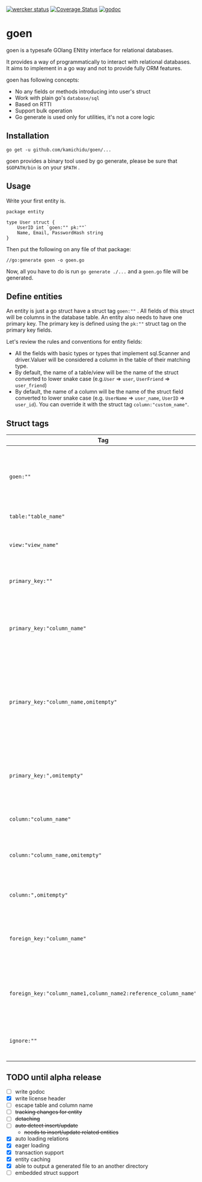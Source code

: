 [![wercker status](https://app.wercker.com/status/12a1429eafda5aafa0d10f4946551e37/s/master "wercker status")](https://app.wercker.com/project/byKey/12a1429eafda5aafa0d10f4946551e37)
[![Coverage Status](https://coveralls.io/repos/github/kamichidu/goen/badge.svg)](https://coveralls.io/github/kamichidu/goen)
[![godoc](https://godoc.org/github.com/kamichidu/goen?status.svg)](https://godoc.org/github.com/kamichidu/goen)

# goen

goen is a typesafe GOlang ENtity interface for relational databases.

It provides a way of programmatically to interact with relational databases.
It aims to implement in a go way and not to provide fully ORM features.

goen has following concepts:

- No any fields or methods introducing into user's struct
- Work with plain go's `database/sql`
- Based on RTTI
- Support bulk operation
- Go generate is used only for utilities, it's not a core logic

## Installation

```
go get -u github.com/kamichidu/goen/...
```

goen provides a binary tool used by go generate, please be sure that `$GOPATH/bin` is on your `$PATH` .

## Usage

Write your first entity is.

```
package entity

type User struct {
    UserID int `goen:"" pk:""`
    Name, Email, PasswordHash string
}
```

Then put the following on any file of that package:

```
//go:generate goen -o goen.go
```

Now, all you have to do is run `go generate ./...` and a `goen.go` file will be generated.

## Define entities

An entity is just a go struct have a struct tag `goen:""` .
All fields of this struct will be columns in the database table.
An entity also needs to have one primary key.
The primary key is defined using the `pk:""` struct tag on the primary key fields.

Let's review the rules and conventions for entity fields:

- All the fields with basic types or types that implement sql.Scanner and driver.Valuer will be considered a column in the table of their matching type.
- By default, the name of a table/view will be the name of the struct converted to lower snake case (e.g.`User` => `user`, `UserFriend` => `user_friend`)
- By default, the name of a column will be the name of the struct field converted to lower snake case (e.g. `UserName` => `user_name`, `UserID` => `user_id`). You can override it with the struct tag `column:"custom_name"`.

## Struct tags

| Tag | Description |
| --- | --- |
| `goen:""` | Indicates this struct as an entity. goen finds structs that have this struct tag. |
| `table:"table_name"` | Specifies a table name. |
| `view:"view_name"` | Specifies a view name for readonly entity. |
| `primary_key:""` | Indicates this field is a part of primary key |
| `primary_key:"column_name"` | Indicates this field is a part of primary key and specifies a column name |
| `primary_key:"column_name,omitempty"` | Indicates this field is a part of primary key, specifies a column name and this field is omitting if empty |
| `primary_key:",omitempty"` | Indicates this field is a part of primary key, and this field is omitting if empty |
| `column:"column_name"` | Specifies a column name |
| `column:"column_name,omitempty"` | Specifies a column name and this field is omitting if empty |
| `column:",omitempty"` | Specifies this field is omitting if empty |
| `foreign_key:"column_name"` | Indicates this field is referencing another entity, and specifies keys |
| `foreign_key:"column_name1,column_name2:reference_column_name"` | Indicates this field is referencing another entity, and specifies key pairs |
| `ignore:""` | Specifies this columns is to be ignored |

## TODO until alpha release

- [ ] write godoc
- [x] write license header
- [ ] escape table and column name
- [ ] <s>tracking changes for entity</s>
- [ ] <s>detaching</s>
- [ ] <s>auto detect insert/update</s>
    - <s>needs to insert/update related entities</s>
- [x] auto loading relations
- [x] eager loading
- [x] transaction support
- [x] entity caching
- [x] able to output a generated file to an another directory
- [ ] embedded struct support
